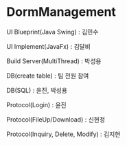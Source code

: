 # DormManagement

UI Blueprint(Java Swing) : 김민수

UI Implement(JavaFx) : 김달비

Build Server(MultiThread) : 박성용

DB(create table) : 팀 전원 참여

DB(SQL) : 윤진, 박성용

Protocol(Login) : 윤진

Protocol(FileUp/Download) : 신현정

Protocol(Inquiry, Delete, Modify) : 김지현
